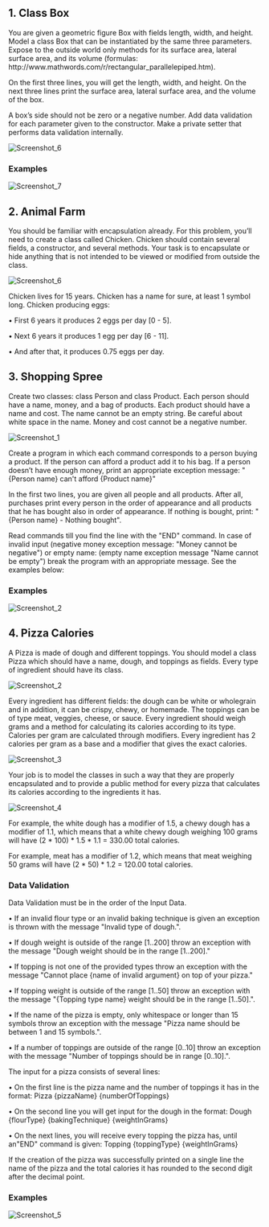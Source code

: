 <h2>1.	Class Box</h2>
<p>You are given a geometric figure Box with fields length, width, and height. Model a class Box that can be instantiated by the same three parameters. Expose to the outside world only methods for its surface area, lateral surface area, and its volume (formulas: http://www.mathwords.com/r/rectangular_parallelepiped.htm).</p>
<p>On the first three lines, you will get the length, width, and height. On the next three lines print the surface area, lateral surface area, and the volume of the box.</p>
<p>A box’s side should not be zero or a negative number. Add data validation for each parameter given to the constructor. Make a private setter that performs data validation internally.</p>

![Screenshot_6](https://user-images.githubusercontent.com/73018624/198255871-337aa545-bb69-446d-ba9b-796c77823671.jpg)

<h3>Examples</h3>

![Screenshot_7](https://user-images.githubusercontent.com/73018624/198255982-9e05af11-547d-4795-beff-7c9d1ef94796.jpg)

<h2>2.	Animal Farm</h2>
<p>You should be familiar with encapsulation already. For this problem, you’ll need to create a class called Chicken. Chicken should contain several fields, a constructor, and several methods. Your task is to encapsulate or hide anything that is not intended to be viewed or modified from outside the class.</p>

![Screenshot_6](https://user-images.githubusercontent.com/73018624/198869484-3d0261f2-ef47-49c1-905b-105eaa18334e.jpg)

<p>Chicken lives for 15 years. Chicken has a name for sure, at least 1 symbol long. Chicken producing eggs:</p>
<p>•	First 6 years it produces 2 eggs per day [0 - 5].</p>
<p>•	Next 6 years it produces 1 egg per day [6 - 11].</p>
<p>•	And after that, it produces 0.75 eggs per day.</p>

<h2>3.	Shopping Spree</h2>
<p>Create two classes: class Person and class Product. Each person should have a name, money, and a bag of products. Each product should have a name and cost. The name cannot be an empty string. Be careful about white space in the name. Money and cost cannot be a negative number.</p>

![Screenshot_1](https://user-images.githubusercontent.com/73018624/199023292-20b87a78-7255-45bd-98d4-26a99fa81d18.jpg)

<p>Create a program in which each command corresponds to a person buying a product. If the person can afford a product add it to his bag. If a person doesn’t have enough money, print an appropriate exception message:
"{Person name} can't afford {Product name}"
</p>
<p>In the first two lines, you are given all people and all products. After all, purchases print every person in the order of appearance and all products that he has bought also in order of appearance. If nothing is bought, print: 
"{Person name} - Nothing bought".
</p>
<p>Read commands till you find the line with the "END" command. In case of invalid input (negative money exception message: "Money cannot be negative") or empty name: (empty name exception message "Name cannot be empty") break the program with an appropriate message. See the examples below:</p>
<h3>Examples</h3>

![Screenshot_2](https://user-images.githubusercontent.com/73018624/199023646-ba7596f3-5bac-423d-b81f-c9192d77a60a.jpg)

<h2>4.	Pizza Calories</h2>
<p>A Pizza is made of dough and different toppings. You should model a class Pizza which should have a name, dough, and toppings as fields. Every type of ingredient should have its class.</p>

![Screenshot_2](https://user-images.githubusercontent.com/73018624/199567111-311ca3c0-f986-4cbd-8b3f-3c18b89e2667.jpg)

<p>Every ingredient has different fields: the dough can be white or wholegrain and in addition, it can be crispy, chewy, or homemade. The toppings can be of type meat, veggies, cheese, or sauce. Every ingredient should weigh grams and a method for calculating its calories according to its type. Calories per gram are calculated through modifiers. Every ingredient has 2 calories per gram as a base and a modifier that gives the exact calories.</p>

![Screenshot_3](https://user-images.githubusercontent.com/73018624/199567274-71ccefeb-ba49-416d-8ef2-5c39afbd4e15.jpg)

<p>Your job is to model the classes in such a way that they are properly encapsulated and to provide a public method for every pizza that calculates its calories according to the ingredients it has.</p>

![Screenshot_4](https://user-images.githubusercontent.com/73018624/199567476-09e2e1e1-94e5-44ad-8d42-a5b16c15fd75.jpg)

<p>For example, the white dough has a modifier of 1.5, a chewy dough has a modifier of 1.1, which means that a white chewy dough weighing 100 grams will have (2 * 100) * 1.5 * 1.1 = 330.00 total calories.</p>
<p>For example, meat has a modifier of 1.2, which means that meat weighing 50 grams will have (2 * 50) * 1.2 = 120.00 total calories.</p>
<h3>Data Validation</h3>
<p>Data Validation must be in the order of the Input Data.</p>
<p>•	If an invalid flour type or an invalid baking technique is given an exception is thrown with the message "Invalid type of dough.".</p>
<p>•	If dough weight is outside of the range [1..200] throw an exception with the message "Dough weight should be in the range [1..200]."</p>
<p>•	If topping is not one of the provided types throw an exception with the message "Cannot place {name of invalid argument} on top of your pizza."</p>
<p>•	If topping weight is outside of the range [1..50] throw an exception with the message "{Topping type name} weight should be in the range [1..50].".</p>
<p>•	If the name of the pizza is empty, only whitespace or longer than 15 symbols throw an exception with the message "Pizza name should be between 1 and 15 symbols.".</p>
<p>•	If a number of toppings are outside of the range [0..10] throw an exception with the message "Number of toppings should be in range [0..10].".</p>
<p>The input for a pizza consists of several lines:</p>
<p>•	On the first line is the pizza name and the number of toppings it has in the format: 
Pizza {pizzaName} {numberOfToppings}
</p>
<p>•	On the second line you will get input for the dough in the format: 
Dough {flourType} {bakingTechnique} {weightInGrams}
</p>
<p>•	On the next lines, you will receive every topping the pizza has, until an"END" command is given: 
Topping {toppingType} {weightInGrams}
</p>
<p>If the creation of the pizza was successfully printed on a single line the name of the pizza and the total calories it has rounded to the second digit after the decimal point.</p>

<h3>Examples</h3>

![Screenshot_5](https://user-images.githubusercontent.com/73018624/199568166-c96835d8-1935-4e58-adf0-03688441a543.jpg)

<p></p>
